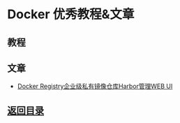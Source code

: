 # Docker 优秀教程&文章

## 教程

## 文章
* [Docker Registry企业级私有镜像仓库Harbor管理WEB UI](http://souyunku.com/2018/01/06/Docker-harbor-registry/)

## [返回目录](https://github.com/MulticsYin/MulticsDevOps/blob/master/README.md#dockerkubernetes)
